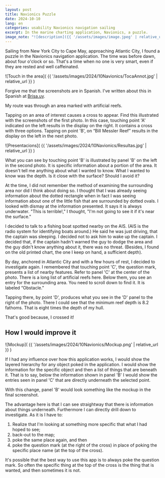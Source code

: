 ```yaml
---
layout: post
title: Navionics Puzzle
date: 2024-10-10
lang: en
categories: usability Navionics navigation sailing
excerpt: In the marine charting application, Navionics, a puzzle.
image_note: "![description]({{ '/assets/images/image.jpeg' | relative_url }})"
---
```


Sailing from New York City to Cape May, approaching Atlantic City, I found a
puzzle in the Navionics navigation application. The time was before dawn, about
four o'clock or so. That's a time when no one is very smart, even if they are
rested and well caffeinated.

![Touch in the area](
  {{ '/assets/images/2024/10Navionics/TocaAnnot.jpg' | relative_url }}
)

Forgive me that the screenshots are in Spanish. I've written about this in
Spanish at [Brisa.uy](
  https://brisa.uy/2024/10/10/Rompecabezas-de-Navionics.html
).

My route was through an area marked with artificial reefs.

Tapping on an area of interest causes a cross to appear.
Find this illustrated with the screenshots of the first photo.  In
this case, touching point 'A' indicated on the left results in the display on
the right. It contains a cross with three options. Tapping on point 'B', on
“Bill Messler Reef” results in the display on the left in the next photo.

![Presentacions](
  {{ '/assets/images/2024/10Navionics/Resultas.jpg' | relative_url }}
)

What you can see by touching point 'B' is illustrated by panel 'B' on the left
in the second photo. It is specific information about a portion of the area. It
doesn't tell me anything about what I wanted to know. What I wanted to know was
the depth. Is it close with the surface? Should I avoid it?

At the time, I did not remember the method of examining the surrounding area
nor did I think about doing so. I thought that I was already seeing information
about the dotted rectangle when in fact I was seeing information about one of
the little fish that are surrounded by dotted ovals. I looked with dismay at
the information presented. It says it is always underwater. "This is
terrible!," I thought, "I'm not going to see it if it's near the surface."

I decided to talk to a fishing boat spotted nearby on the AIS. (AIS is the
radio system for identifying boats around.) He said he was just driving,
that the captain was sleeping. I decided not to ask him to wake up the captain.
I decided that, if the captain hadn't warned the guy to dodge the
area and the guy didn't know anything about it, there was no threat. (Besides,
I found on the old printed chart, the one I keep on hand, a sufficient
depth).

By day, anchored in Atlantic City and with a few hours of rest, I decided to
investigate again. I remembered that touching point 'C', the question mark,
presents a list of nearby features. Refer to panel 'C' at the center of
the photo. There is a long list of artificial reefs here. Below them, you see
an entry for the surrounding area. You need to scroll down to find it. It
is labeled “Obstacle.”

Tapping there, by point 'D', produces what you see in the 'D' panel to the
right of the photo. There I could see that the minimum reef depth is 8.2
fathoms. That is eight times the depth of my hull.

That's good because, I crossed it!

## How I would improve it

![Mockup](
  {{ '/assets/images/2024/10Navionics/Mockup.png' | relative_url }}
)

If I had any influence over how this application works,
I would show the layered hierarchy for any object poked in the application.
I would show the information for the specific object and then a list of things
that are beneath it.  That is to say, below the information shown in panel 'B'
I would show the entries seen in panel 'C' that are directly underneath the
selected point.

With this change, panel 'B' would look something like the mockup in the final
screenshot.

The advantage here is that I can see straightway that there is information
about things underneath. Furthermore I can directly drill down to investigate.
As it is I have to:

1. Realize that I'm looking at something more specific that what I had hoped
to see;
2. back-out to the map;
3. poke the same place again, and then
4. poke the question mark (at the right of the cross) in place of poking the
specific place name (at the top of the cross).

It's possible that the best way to use this app is to always poke the question
mark. So often the specific thing at the top of the cross is the thing that is
wanted, and then sometimes it is not.

